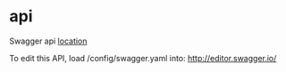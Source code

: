 # api

Swagger api [location](./config/swagger.json)

To edit this API, load /config/swagger.yaml into: http://editor.swagger.io/